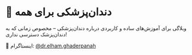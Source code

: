 # 🦷 دندان‌پزشکی برای همه

وبلاگی برای آموزش‌های ساده و کاربردی درباره دندان‌پزشکی – مخصوص زمانی که به دندان‌پزشک دسترسی نداری!

📸 اینستاگرام: [@dr.elham.ghaderpanah](https://instagram.com/dr.elham.ghaderpanah)
